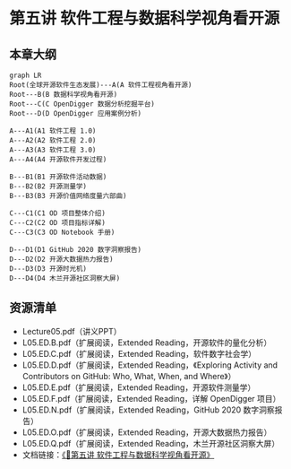 # 第五讲 软件工程与数据科学视角看开源
## 本章大纲
~~~mermaid
graph LR
Root(全球开源软件生态发展)---A(A 软件工程视角看开源)
Root---B(B 数据科学视角看开源)
Root---C(C OpenDigger 数据分析挖掘平台)
Root---D(D OpenDigger 应用案例分析)

A---A1(A1 软件工程 1.0)
A---A2(A2 软件工程 2.0)
A---A3(A3 软件工程 3.0)
A---A4(A4 开源软件开发过程)

B---B1(B1 开源软件活动数据)
B---B2(B2 开源测量学)
B---B3(B3 开源价值网络度量六部曲)

C---C1(C1 OD 项目整体介绍)
C---C2(C2 OD 项目指标详解)
C---C3(C3 OD Notebook 手册)

D---D1(D1 GitHub 2020 数字洞察报告)
D---D2(D2 开源大数据热力报告)
D---D3(D3 开源时光机)
D---D4(D4 木兰开源社区洞察大屏)

~~~

## 资源清单
- Lecture05.pdf（讲义PPT）
- L05.ED.B.pdf（扩展阅读，Extended Reading，开源软件的量化分析）
- L05.ED.C.pdf（扩展阅读，Extended Reading，软件数字社会学）
- L05.ED.D.pdf（扩展阅读，Extended Reading，《Exploring Activity and Contributors on GitHub: Who, What, When, and Where》）
- L05.ED.E.pdf（扩展阅读，Extended Reading，开源软件测量学）
- L05.ED.F.pdf（扩展阅读，Extended Reading，详解 OpenDigger 项目）
- L05.ED.N.pdf（扩展阅读，Extended Reading，GitHub 2020 数字洞察报告）
- L05.ED.O.pdf（扩展阅读，Extended Reading，开源大数据热力报告）
- L05.ED.Q.pdf（扩展阅读，Extended Reading，木兰开源社区洞察大屏）
- 文档链接：[《📘第五讲 软件工程与数据科学视角看开源》](https://xlab2017.yuque.com/staff-kbz9wp/ut3q7i/zqani36ichqydsyu?singleDoc# )
 